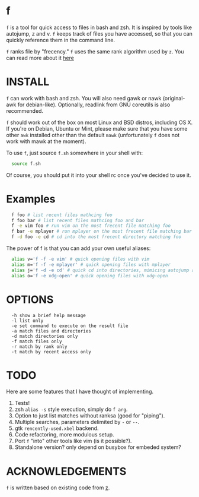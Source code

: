 # f

`f` is a tool for quick access to files in bash and zsh. It is inspired by
tools like autojump, z and v. `f` keeps track of files you have accessed, so
that you can quickly reference them in the command line.

`f` ranks file by "frecency." `f` uses the same rank algorithm used by `z`. You
can read more about it [here](https://github.com/rupa/z/wiki/frecency)

# INSTALL

`f` can work with bash and zsh. You will also need gawk or nawk (original-awk
for debian-like). Optionally, readlink from GNU coreutils is also recommended.

`f` should work out of the box on most Linux and BSD distros, including OS X.
If you're on Debian, Ubuntu or Mint, please make sure that you have some other
`awk` installed other than the default `mawk` (unfortunately `f` does not work
with mawk at the moment).

To use `f`, just source `f.sh` somewhere in your shell with:

```sh
  source f.sh
```

Of course, you should put it into your shell rc once you've decided to use it.

# Examples

```sh
  f foo # list recent files mathcing foo
  f foo bar # list recent files mathcing foo and bar
  f -e vim foo # run vim on the most frecent file matching foo
  f bar -e mplayer # run mplayer on the most frecent file matching bar
  f -d foo -e cd # cd into the most frecent directory matching foo
```

The power of f is that you can add your own useful aliases:

```sh
  alias v='f -f -e vim' # quick opening files with vim
  alias m='f -f -e mplayer' # quick opening files with mplayer
  alias j='f -d -e cd' # quick cd into directories, mimicing autojump and z
  alias o='f -e xdg-open' # quick opening files with xdg-open
```

# OPTIONS

```
  -h show a brief help message
  -l list only
  -e set command to execute on the result file
  -a match files and directories
  -d match directories only
  -f match files only
  -r match by rank only
  -t match by recent access only
```

# TODO

Here are some features that I have thought of implementing.

1. Tests!
2. zsh `alias -s` style execution, simply do `f arg`.
3. Option to just list matches without ranksa (good for "piping").
4. Multiple searches, parameters delimited by `-` or `--`.
5. gtk `rencently-used.xbel` backend.
6. Code refactoring, more modulous setup.
7. Port `f` "into" other tools like vim (is it possible?).
8. Standalone version? only depend on busybox for embeded system?

# ACKNOWLEDGEMENTS

`f` is written based on existing code from [z](https://github.com/rupa/z).

